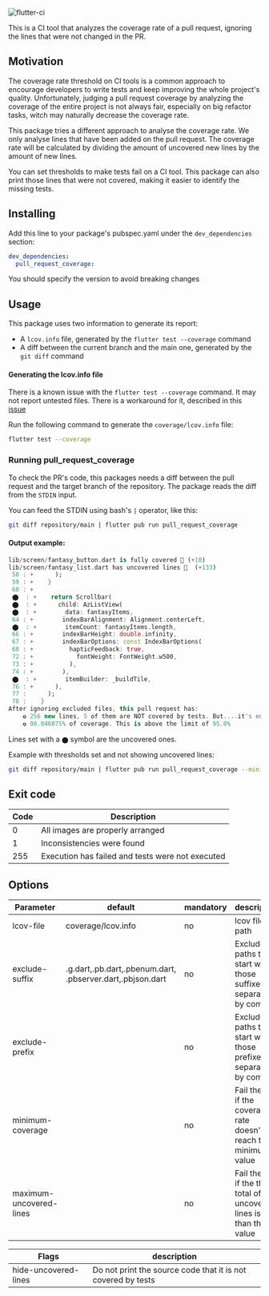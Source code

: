![flutter-ci](https://github.com/talesbarreto/pull_request_coverage/actions/workflows/flutter-ci.yml/badge.svg)

This is a CI tool that analyzes the coverage rate of a pull request, ignoring the lines that were not changed in the PR.

## Motivation

The coverage rate threshold on CI tools is a common approach to encourage developers to write tests and keep improving the whole project's quality. Unfortunately, judging a pull request coverage by analyzing the coverage of the entire project is not always fair, especially on big refactor tasks, witch may naturally decrease the coverage rate.

This package tries a different approach to analyse the coverage rate. We only analyse lines that have been added on the pull request. The coverage rate will be calculated by dividing the amount of uncovered new lines by the amount of new lines.

You can set thresholds to make tests fail on a CI tool. This package can also print those lines that were not covered, making it easier to identify the missing tests.

## Installing
Add this line to your package's pubspec.yaml under the `dev_dependencies` section:

```yaml
dev_dependencies:
  pull_request_coverage:
```

You should specify the version to avoid breaking changes


## Usage

This package uses two information to generate its report:
 - A `lcov.info` file, generated by the `flutter test --coverage` command
 - A diff between the current branch and the main one, generated by the `git diff` command

#### Generating the lcov.info file
There is a known issue with the `flutter test --coverage` command. It may not report untested files. There is a workaround for it, described in this [issue](https://github.com/flutter/flutter/issues/27997#issuecomment-1144247839)

Run the following command to generate the `coverage/lcov.info` file:
```bash
flutter test --coverage
```

### Running pull_request_coverage
To check the PR's code, this packages needs a diff between the pull request and the target branch of the repository. The package reads the diff from the `STDIN` input. 

You can feed the STDIN using bash's `|` operator, like this:
```bash
git diff repository/main | flutter pub run pull_request_coverage
```

#### Output example:
```dart
lib/screen/fantasy_button.dart is fully covered 🎉 (+10)
lib/screen/fantasy_list.dart has uncovered lines 👀  (+133)
 58 : +      );
 59 : +    }
 60 : +
 ⬤  : +    return Scrollbar(
 ⬤  : +      child: AzListView(
 ⬤  : +        data: fantasyItems,
 64 : +        indexBarAlignment: Alignment.centerLeft,
 ⬤  : +        itemCount: fantasyItems.length,
 66 : +        indexBarHeight: double.infinity,
 67 : +        indexBarOptions: const IndexBarOptions(
 68 : +          hapticFeedback: true,
 72 : +            fontWeight: FontWeight.w500,
 73 : +          ),
 74 : +        ),
 ⬤  : +        itemBuilder: _buildTile,
 76 : +      ),
 77 :      );
 78 :    }
After ignoring excluded files, this pull request has:
    ✪ 256 new lines, 5 of them are NOT covered by tests. But....it's enough to pass the test 😉
    ✪ 98.046875% of coverage. This is above the limit of 95.0%
```
Lines set with a `⬤` symbol are the uncovered ones.

Example with thresholds set and not showing uncovered lines:
```bash
git diff repository/main | flutter pub run pull_request_coverage --minimum-coverage 95 --maximum-uncovered-lines 5 --hide-uncovered-lines
```


## Exit code

| Code | Description                                      |
|------|--------------------------------------------------|
| 0    | All images are properly arranged                 |
| 1    | Inconsistencies were found                       |
| 255  | Execution has failed and tests were not executed |

## Options

| Parameter               | default                                                        | mandatory | description                                                               |
|-------------------------|----------------------------------------------------------------|-----------|---------------------------------------------------------------------------|
| lcov-file               | coverage/lcov.info                                             | no        | lcov file path                                                            |
| exclude-suffix          | .g.dart,.pb.dart,.pbenum.dart,<br/>.pbserver.dart,.pbjson.dart | no        | Exclude all paths that start with those suffixes, separated by commas     |
| exclude-prefix          |                                                                | no        | Exclude all paths that start with those prefixes, separated by commas     |
| minimum-coverage        |                                                                | no        | Fail the test if the coverage rate doesn't reach this minimum value       |
| maximum-uncovered-lines |                                                                | no        | Fail the test if the the total of uncovered lines is less than this value |

| Flags                | description                                                  |
|----------------------|--------------------------------------------------------------|
| hide-uncovered-lines | Do not print the source code that it is not covered by tests |
